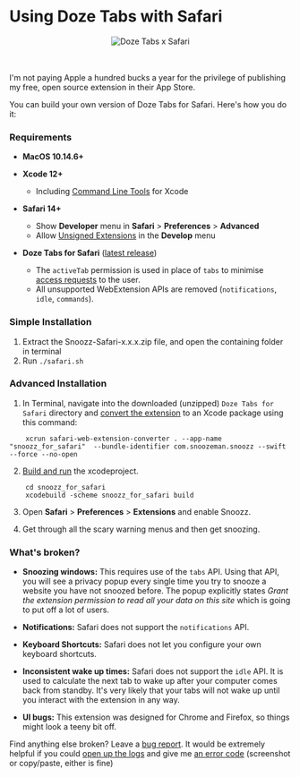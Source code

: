 # Using Doze Tabs with Safari

<div align="center">
	<img src="https://i.imgur.com/wzYR5gz.png" alt="Doze Tabs x Safari">
</div><br><br>

I'm not paying Apple a hundred bucks a year for the privilege of publishing my free, open source extension in their App Store.

You can build your own version of Doze Tabs for Safari. Here's how you do it:

### Requirements
- **MacOS 10.14.6+**
- **Xcode 12+**
	- Including [Command Line Tools]((https://developer.apple.com/download/more/)) for Xcode
- **Safari 14+**
	- Show **Developer** menu in **Safari** > **Preferences** > **Advanced**
	- Allow [Unsigned Extensions](https://i.imgur.com/4l1piHd.png) in the **Develop** menu</details>


- **Doze Tabs for Safari** ([latest release](https://github.com/rohanb10/snoozz-tab-snoozing/releases/latest))
	- The `activeTab` permission is used in place of `tabs` to minimise [access requests](https://developer.apple.com/documentation/safariservices/safari_web_extensions/managing_safari_web_extension_permissions) to the user.
	- All unsupported WebExtension APIs are removed (`notifications`, `idle`, `commands`).

### Simple Installation

1. Extract the Snoozz-Safari-x.x.x.zip file, and open the containing folder in terminal
2. Run `./safari.sh`


### Advanced Installation

1. In Terminal, navigate into the downloaded (unzipped) `Doze Tabs for Safari` directory and [convert the extension]((https://developer.apple.com/documentation/safariservices/safari_web_extensions/converting_a_web_extension_for_safari)) to an Xcode package using this command:
```
	xcrun safari-web-extension-converter . --app-name "snoozz_for_safari"  --bundle-identifier com.snoozeman.snoozz --swift --force --no-open
```

2. [Build and run](https://developer.apple.com/documentation/safariservices/safari_app_extensions/building_a_safari_app_extension#2957926) the xcodeproject.
```
	cd snoozz_for_safari
	xcodebuild -scheme snoozz_for_safari build
```

3. Open **Safari** > **Preferences** > **Extensions** and enable Snoozz.

4. Get through all the scary warning menus and then get snoozing.

### What's broken?
- **Snoozing windows:**
	This requires use of the `tabs` API. Using that API, you will see a privacy popup every single time you try to snooze a website you have not snoozed before. The popup explicitly states *Grant the extension permission to read all your data on this site* which is going to put off a lot of users.

- **Notifications:**
	Safari does not support the `notifications` API.
- **Keyboard Shortcuts:**
	Safari does not let you configure your own keyboard shortcuts.
- **Inconsistent wake up times:**
	Safari does not support the `idle` API. It is used to calculate the next tab to wake up after your computer comes back from standby. It's very likely that your tabs will not wake up until you interact with the extension in any way.
- **UI bugs:**
	This extension was designed for Chrome and Firefox, so things might look a teeny bit off.
    
Find anything else broken? Leave a [bug report](https://github.com/rohanb10/snoozz-tab-snoozing/issues/new/choose). It would be extremely helpful if you could [open up the logs](https://i.imgur.com/9xYn5Ll.png) and give me [an error code](https://i.imgur.com/B6YJjJD.png) (screenshot or copy/paste, either is fine)
